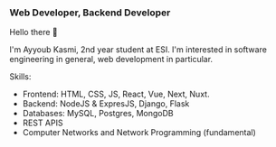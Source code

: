 ### Web Developer, Backend Developer

Hello there 👋

I'm Ayyoub Kasmi, 2nd year student at ESI. I'm interested in software engineering in general, web development in particular.

Skills:
- Frontend: HTML, CSS, JS, React, Vue, Next, Nuxt.
- Backend: NodeJS & ExpresJS, Django, Flask
- Databases: MySQL, Postgres, MongoDB
- REST APIS
- Computer Networks and Network Programming (fundamental)

<!--
[![roadmap.sh](https://api.roadmap.sh/v1-badge/tall/64b3b7da9a1017508d21f381?variant=dark&roadmaps=backend%2Cpostgresql-dba)](https://roadmap.sh)
-->
